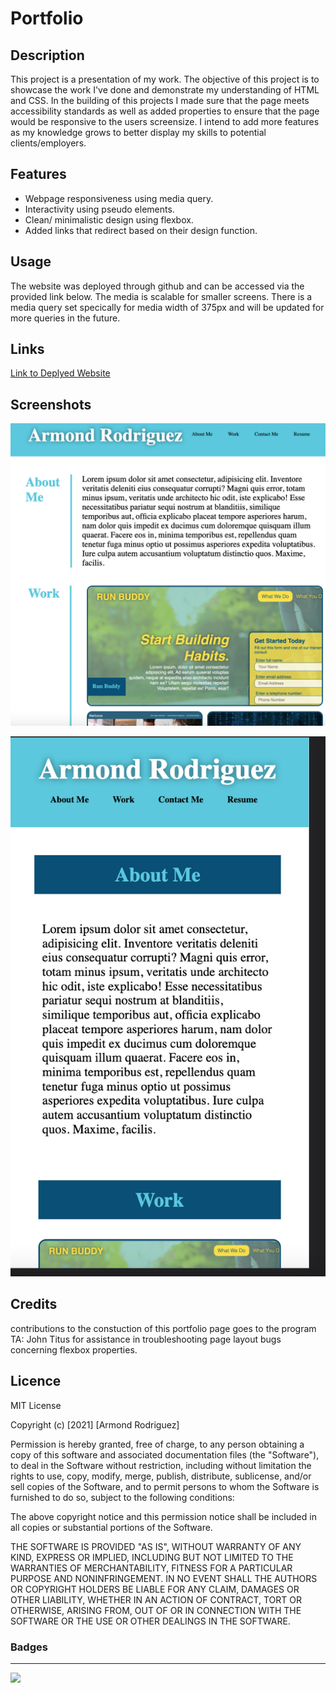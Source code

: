 # Portfolio

## Description

This project is a presentation of my work. The objective of this project is to showcase the work I've done and demonstrate my understanding of HTML and CSS. In the building of this projects I made sure that the page meets accessibility standards as well as added properties to ensure that the page would be responsive to the users screensize. I intend to add more features as my knowledge grows to better display my skills to potential clients/employers.

## Features

- Webpage responsiveness using media query.
- Interactivity using pseudo elements.
- Clean/ minimalistic design using flexbox.
- Added links that redirect based on their design function.

## Usage

The website was deployed through github and can be accessed via the provided link below. The media is scalable for smaller screens. There is a media query set specically for media width of 375px and will be updated for more queries in the future.

## Links

[Link to Deplyed Website](https://armondr.github.io/portfolio/)

## Screenshots

![img1](shot1.png)

![img2](shot2.png)

## Credits 

contributions to the constuction of this portfolio page goes to the program TA: John Titus for assistance in troubleshooting page layout bugs concerning flexbox properties.

## Licence

MIT License

Copyright (c) [2021] [Armond Rodriguez]

Permission is hereby granted, free of charge, to any person obtaining a copy
of this software and associated documentation files (the "Software"), to deal
in the Software without restriction, including without limitation the rights
to use, copy, modify, merge, publish, distribute, sublicense, and/or sell
copies of the Software, and to permit persons to whom the Software is
furnished to do so, subject to the following conditions:

The above copyright notice and this permission notice shall be included in all
copies or substantial portions of the Software.

THE SOFTWARE IS PROVIDED "AS IS", WITHOUT WARRANTY OF ANY KIND, EXPRESS OR
IMPLIED, INCLUDING BUT NOT LIMITED TO THE WARRANTIES OF MERCHANTABILITY,
FITNESS FOR A PARTICULAR PURPOSE AND NONINFRINGEMENT. IN NO EVENT SHALL THE
AUTHORS OR COPYRIGHT HOLDERS BE LIABLE FOR ANY CLAIM, DAMAGES OR OTHER
LIABILITY, WHETHER IN AN ACTION OF CONTRACT, TORT OR OTHERWISE, ARISING FROM,
OUT OF OR IN CONNECTION WITH THE SOFTWARE OR THE USE OR OTHER DEALINGS IN THE
SOFTWARE.

### Badges

____

![](https://img.shields.io/badge/license-MIT-green)
